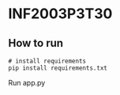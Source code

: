 # INF2003P3T30

## How to run

```
# install requirements
pip install requirements.txt
```

Run app.py